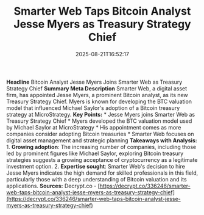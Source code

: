 ﻿---
title: "Smarter Web Taps Bitcoin Analyst Jesse Myers as Treasury Strategy Chief"
date: "2025-08-21T16:52:17"
category: "Markets"
summary: ""
slug: "smarter web taps bitcoin analyst jesse myers as treasury str"
source_urls:
  - "https://decrypt.co/336246/smarter-web-taps-bitcoin-analyst-jesse-myers-as-treasury-strategy-chief"
seo:
  title: "Smarter Web Taps Bitcoin Analyst Jesse Myers as Treasury Strategy Chief | Hash n Hedge"
  description: ""
  keywords: ["news", "markets", "brief"]
---
**Headline** Bitcoin Analyst Jesse Myers Joins Smarter Web as Treasury Strategy Chief  **Summary Meta Description** Smarter Web, a digital asset firm, has appointed Jesse Myers, a prominent Bitcoin analyst, as its new Treasury Strategy Chief. Myers is known for developing the BTC valuation model that influenced Michael Saylor's adoption of a Bitcoin treasury strategy at MicroStrategy.  **Key Points:**  * Jesse Myers joins Smarter Web as Treasury Strategy Chief * Myers developed the BTC valuation model used by Michael Saylor at MicroStrategy * His appointment comes as more companies consider adopting Bitcoin treasuries * Smarter Web focuses on digital asset management and strategic planning  **Takeaways with Analysis:**  1. **Growing adoption**: The increasing number of companies, including those led by prominent figures like Michael Saylor, exploring Bitcoin treasury strategies suggests a growing acceptance of cryptocurrency as a legitimate investment option. 2. **Expertise sought**: Smarter Web's decision to hire Jesse Myers indicates the high demand for skilled professionals in this field, particularly those with a deep understanding of Bitcoin valuation and its applications.  **Sources:** Decrypt.co - [https://decrypt.co/336246/smarter-web-taps-bitcoin-analyst-jesse-myers-as-treasury-strategy-chief](https://decrypt.co/336246/smarter-web-taps-bitcoin-analyst-jesse-myers-as-treasury-strategy-chief) 
